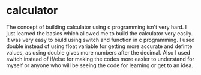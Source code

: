 # calculator

The concept of building calculator using c programming isn't very hard. I just learned the basics which allowed me to build the calculator very easily. It was very easy to biuld using switch and function in c programming.
I used double instead of using float variable for getting more accurate and definte values, as using double gives more numbers after the decimal. Also I used switch instead of if/else for making the codes more easier to understand for myself or anyone who will be seeing the code for learning or get to an idea.
